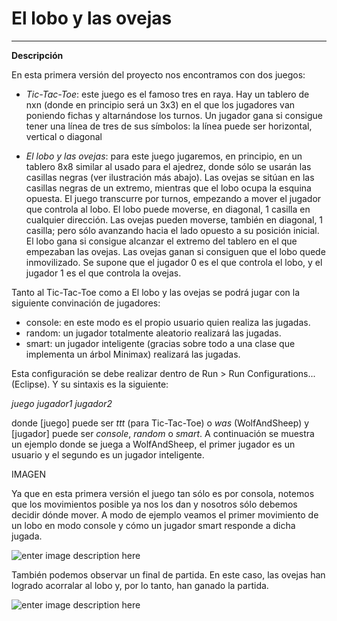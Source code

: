 <!--Creado por Jonathan Carrero -->

**El lobo y las ovejas**
==============
----------

**Descripción**

En esta primera versión del proyecto nos encontramos con dos juegos:

- *Tic-Tac-Toe*: este juego es el famoso tres en raya. Hay un tablero de nxn (donde en principio será un 3x3) en el que los jugadores van poniendo fichas y altarnándose los turnos. Un jugador gana si consigue tener una línea de tres de sus símbolos: la línea puede ser horizontal, vertical o diagonal

- *El lobo y las ovejas*: para este juego jugaremos, en principio, en un tablero 8x8 similar al usado para el ajedrez, donde sólo se usarán las casillas negras (ver ilustración más abajo). Las ovejas se sitúan en las casillas negras de un extremo, mientras que el lobo ocupa la esquina opuesta. El juego transcurre por turnos, empezando a mover el jugador que controla al lobo. El lobo puede moverse, en diagonal, 1 casilla en cualquier dirección. Las ovejas pueden moverse, también en diagonal, 1 casilla; pero sólo avanzando hacia el lado opuesto a su posición inicial. El lobo gana si consigue alcanzar el extremo del tablero en el que empezaban las ovejas. Las ovejas ganan si consiguen que el lobo quede inmovilizado. Se supone que el jugador 0 es el que controla el lobo, y el jugador 1 es el que controla la ovejas.

Tanto al Tic-Tac-Toe como a El lobo y las ovejas se podrá jugar con la siguiente convinación de jugadores:

 - console: en este modo es el propio usuario quien realiza las jugadas.
 - random: un jugador totalmente aleatorio realizará las jugadas.
 - smart: un jugador inteligente (gracias sobre todo a una clase que implementa un árbol Minimax) realizará las jugadas.
 
 Esta configuración se debe realizar dentro de Run > Run Configurations...(Eclipse). Y su sintaxis es la siguiente:
 
 *juego jugador1 jugador2*
 
donde [juego] puede ser *ttt* (para Tic-Tac-Toe) o *was* (WolfAndSheep) y [jugador] puede ser *console*, *random* o *smart*. A continuación se muestra un ejemplo donde se juega a WolfAndSheep, el primer jugador es un usuario y el segundo es un jugador inteligente.

IMAGEN

Ya que en esta primera versión el juego tan sólo es por consola, notemos que los movimientos posible ya nos los dan y nosotros sólo debemos decidir dónde mover. A modo de ejemplo veamos el primer movimiento de un lobo en modo console y cómo un jugador smart responde a dicha jugada.

![enter image description here](https://github.com/Joncarre/Java-language/blob/master/Programaci%C3%B3n%20en%20Java/Juegos%20usando%20MVC/images/4_1.png)

También podemos observar un final de partida. En este caso, las ovejas han logrado acorralar al lobo y, por lo tanto, han ganado la partida.

![enter image description here](https://github.com/Joncarre/Java-language/blob/master/Programaci%C3%B3n%20en%20Java/Juegos%20usando%20MVC/images/4_2.png)


